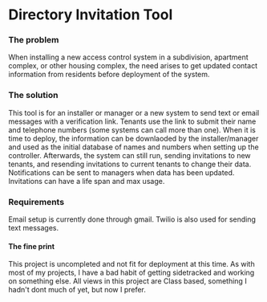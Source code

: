 # Directory Invitation Tool

### The problem
When installing a new access control system in a subdivision, apartment complex, or other housing complex, the need arises to get updated contact information from residents before deployment of the system.  
### The solution
This tool is for an installer or manager or a new system to send text or email messages with a verification link.  Tenants use the link to submit their name and telephone numbers (some systems can call more than one).  When it is time to deploy, the information can be downlaoded by the installer/manager and used as the initial database of names and numbers when setting up the controller.  Afterwards, the system can still run, sending invitations to new tenants, and resending invitations to current tenants to change their data.  Notifications can be sent to managers when data has been updated.  Invitations can have a life span and max usage.
### Requirements
Email setup is currently done through gmail.  Twilio is also used for sending text messages.
#### The fine print
This project is uncompleted and not fit for deployment at this time.  As with most of my projects, I have a bad habit of getting sidetracked and working on something else.  All views in this project are Class based, something I hadn't dont much of yet, but now I prefer.  
